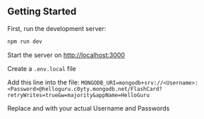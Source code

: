 ## Getting Started

First, run the development server:

```bash
npm run dev
```

Start the server on [http://localhost:3000](http://localhost:3000)

Create a `.env.local` file

Add this line into the file:
`MONGODB_URI=mongodb+srv://<Username>:<Password>@helloguru.c0yty.mongodb.net/FlashCard?retryWrites=true&w=majority&appName=HelloGuru`

Replace <Username> and <Password> with your actual Username and Passwords
